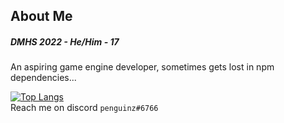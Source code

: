 ## About Me
##### DMHS 2022 - He/Him - 17<br>
An aspiring game engine developer, sometimes gets lost in npm dependencies...<br>

<!-- ![Anurag's GitHub stats](https://github-readme-stats.vercel.app/api?username=Pengiie&count_private=true&show_icons=true&theme=onedark)-->
[![Top Langs](https://github-readme-stats.vercel.app/api/top-langs/?username=Pengiie&layout=compact&theme=tokyonight&hide_border=true&langs_count=5&hide=css)](https://github.com/anuraghazra/github-readme-stats) <br>
Reach me on discord `penguinz#6766`
<!--
**Pengiie/Pengiie** is a ✨ _special_ ✨ repository because its `README.md` (this file) appears on your GitHub profile.

Here are some ideas to get you started:

- 🔭 I’m currently working on ...
- 🌱 I’m currently learning ...
- 👯 I’m looking to collaborate on ...
- 🤔 I’m looking for help with ...
- 💬 Ask me about ...
- 📫 How to reach me: ...
- 😄 Pronouns: ...
- ⚡ Fun fact: ...
-->
